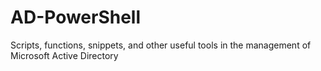 # AD-PowerShell
Scripts, functions, snippets, and other useful tools in the management of Microsoft Active Directory 
